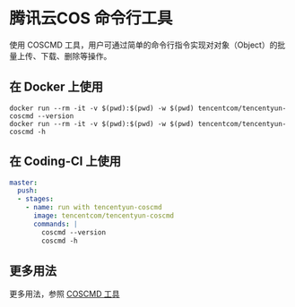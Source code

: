 # 腾讯云COS 命令行工具

使用 COSCMD 工具，用户可通过简单的命令行指令实现对对象（Object）的批量上传、下载、删除等操作。

## 在 Docker 上使用

```shell
docker run --rm -it -v $(pwd):$(pwd) -w $(pwd) tencentcom/tencentyun-coscmd --version
docker run --rm -it -v $(pwd):$(pwd) -w $(pwd) tencentcom/tencentyun-coscmd -h
```

## 在 Coding-CI 上使用

```yaml
master:
  push:
  - stages:
    - name: run with tencentyun-coscmd
      image: tencentcom/tencentyun-coscmd
      commands: |
        coscmd --version
        coscmd -h
```

## 更多用法

更多用法，参照 [COSCMD 工具][t-url]

[t-url]:https://cloud.tencent.com/document/product/436/10976
